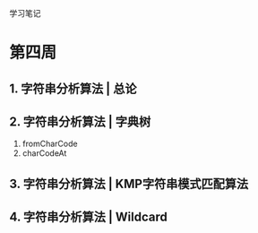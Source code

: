 学习笔记

# 第四周
## 1. 字符串分析算法 | 总论
## 2. 字符串分析算法 | 字典树
1. fromCharCode
2. charCodeAt
## 3. 字符串分析算法 | KMP字符串模式匹配算法
## 4. 字符串分析算法 | Wildcard